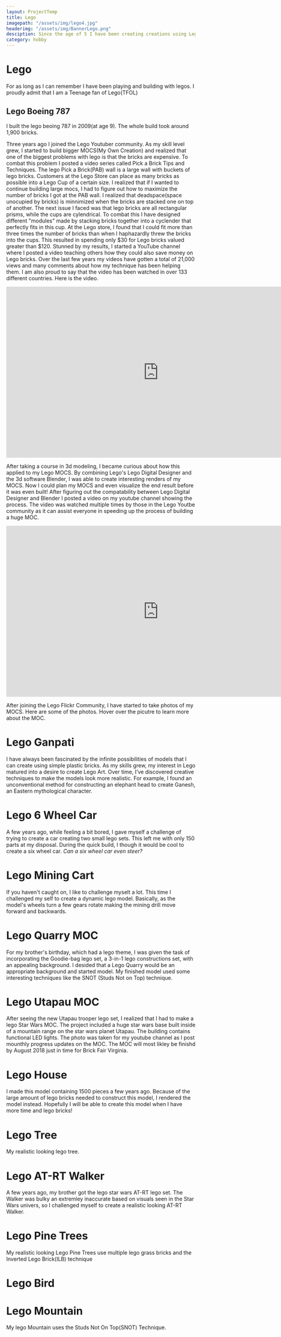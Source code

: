 ```yaml
---
layout: ProjectTemp
title: Lego
imagepath: "/assets/img/lego4.jpg"
headerimg: "/assets/img/BannerLego.png"
desciption: Since the age of 5 I have been creating creations using Lego bricks. In the last few years my lego creations have become more sophisticated, including more detail and using a lot more bricks.
category: hobby
---
```

<h1 class="HobbyTitle">Lego</h1>
<div id="C1">
  <p>For as long as I can remember I have been playing and building with legos. I proudly admit that I am a Teenage fan of Lego(TFOL)</p>
  <div id="slider"><div id="Caption"><h2>Lego Boeing 787</h2><p id="SliderText">I built the lego beoing 787 in 2009(at age 9). The whole build took around 1,900 bricks.</p></div></div>
</div>
<div id="C2">
  <p>Three years ago I joined the Lego Youtuber community. As my skill level grew, I started to build bigger MOCS(My Own Creation) and realized that one of the biggest problems with lego is that the bricks are expensive. To combat this problem
    I posted a video series called Pick a Brick Tips and Techniques. The lego Pick a Brick(PAB) wall is a large wall with buckets of lego bricks. Customers at the Lego Store can place as many bricks as possible into a Lego Cup of a certain size.
    I realized that if I wanted to continue building large mocs, I had to figure out how to maximize the number of bricks I got at the PAB wall. I realized that deadspace(space unocupied by bricks) is minnimized when the bricks are stacked
    one on top of another. The next issue I faced was that lego bricks are all rectangular prisms, while the cups are cylendrical. To combat this I have designed different "modules" made by stacking bricks together into a cyclender that perfectly
    fits in this cup. At the Lego store, I found that I could fit more than three times the number of bricks than when I haphazardly threw the bricks into the cups. This resulted in spending only $30 for Lego bricks valued greater than $120. Stunned by my results, I started a YouTube channel where I posted a video teaching others how they could also save money on Lego bricks. Over the last few years my videos have gotten a total of 21,000 views and many comments about how my technique has been helping them. I am also proud to say that the video has been watched in
    over 133 different countries. Here is the video.</p>
</div>
<div class="VideoContainer"><iframe id="vid1" width="810" height="455" src="https://www.youtube.com/embed/hRLxRMUhmwY" frameborder="0"></iframe></div>
<div id="C3">
</div>
<div id="C4">
  <p>After taking a course in 3d modeling, I became curious about how this applied to my Lego MOCS. By combining Lego's Lego Digital Designer and the 3d software Blender, I was able to create interesting renders of my MOCS. Now I could plan
    my MOCS and even visualize the end result before it was even built! After figuring out the compatability between Lego Digital Designer and Blender I posted a video on my youtube channel showing the process. The video was watched multiple times by those
    in the Lego Youtbe community as it can assist everyone in speeding up the process of building a huge MOC.</p>
  <div class="VideoContainer"><iframe width="810" height="455" src="https://www.youtube.com/embed/RIYxlmXJZ6g?start=9" frameborder="0"></iframe></div>
</div>
<div id="C5">
  <p>After joining the Lego Flickr Community, I have started to take photos of my MOCS. Here are some of the photos. Hover over the picutre to learn more about the MOC.</p>
  <div id="Lego12">
    <div class="change">
      <div class="descip">
        <h1>Lego Ganpati</h1>
        <p>I have always been fascinated by the infinite possibilities of models that I can create using simple plastic bricks. As my skills grew, my interest in Lego matured into a desire to create Lego Art. Over time, I’ve discovered creative techniques to make the models look more realistic. For example, I found an unconventional method for constructing an elephant head to create Ganesh, an Eastern mythological character.</p>
      </div>
    </div>
  </div>
  <div id="Lego2">
    <div class="change">
      <div class="descip">
        <h1>Lego 6 Wheel Car</h1>
        <p>A few years ago, while feeling a bit bored, I gave myself a challenge of trying to create a car creating two small lego sets. This left me with only 150 parts at my disposal. During the quick build, I though it would be cool to create a six wheel car. <i>Can a six wheel car even steer?</i></p>
      </div>
    </div>
  </div>
  <div id="Lego3">
    <div class="change">
      <div class="descip">
        <h1>Lego Mining Cart</h1>
        <p>If you haven't caught on, I like to challenge myselt a lot. This time I challenged my self to create a dynamic lego model. Basically, as the model's wheels turn a few gears rotate making the mining drill move forward and backwards.</p>
      </div>
    </div>
  </div>
  <div id="Lego4">
    <div class="change">
      <div class="descip">
        <h1>Lego Quarry MOC</h1>
        <p>For my brother's birthday, which had a lego theme, I was given the task of incorporating the Goodie-bag lego set, a 3-in-1 lego constructions set, with an appealing background. I desided that a Lego Quarry would be an appropriate background and started model. My finished model used some interesting techniques like the SNOT (Studs Not on Top) technique.</p>
      </div>
    </div>
  </div>
  <div id="Lego5">
    <div class="change">
      <div class="descip">
        <h1>Lego Utapau MOC</h1>
        <p>After seeing the new Utapau trooper lego set, I realized that I had to make a lego Star Wars MOC. The project included a huge star wars base built inside of a mountain range on the star wars planet Utapau. The building contains functional LED lights. The photo was taken for my youtube channel as I post mounthly progress updates on the MOC. The MOC will most likley be finishd by August 2018 just in time for Brick Fair Virginia. </p>
      </div>
    </div>
  </div>
  <div id="Lego6">
    <div class="change">
      <div class="descip">
        <h1>Lego House</h1>
        <p>I made this model containing 1500 pieces a few years ago. Because of the large amount of lego bricks needed to construct this model, I rendered the model instead. Hopefully I will be able to create this model when I have more time and lego bricks!</p>
      </div>
    </div>
  </div>
<div id="Lego7">
    <div class="change">
      <div class="descip">
        <h1>Lego Tree</h1>
        <p>My realistic looking lego tree.</p>
      </div>
    </div>
  </div>
<div id="Lego8">
    <div class="change">
      <div class="descip">
        <h1>Lego AT-RT Walker</h1>
        <p>A few years ago, my brother got the lego star wars AT-RT lego set. The Walker was bulky an extremley inaccurate based on visuals seen in the Star Wars univers, so I challenged myself to create a realistic looking AT-RT Walker.</p>
      </div>
    </div>
  </div>
<div id="Lego9">
    <div class="change">
      <div class="descip">
        <h1>Lego Pine Trees</h1>
        <p>My realistic looking Lego Pine Trees use multiple lego grass bricks and the Inverted Lego Brick(ILB) technique</p>
      </div>
    </div>
  </div>
<div id="Lego10">
    <div class="change">
      <div class="descip">
        <h1>Lego Bird</h1>
        <p></p>
      </div>
    </div>
  </div>
<div id="Lego11">
    <div class="change">
      <div class="descip">
        <h1>Lego Mountain</h1>
        <p>My lego Mountain uses the Studs Not On Top(SNOT) Technique.</p>
      </div>
    </div>
  </div>
